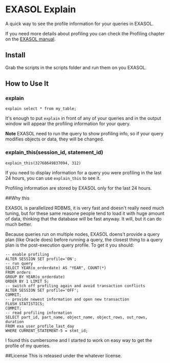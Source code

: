 # EXASOL Explain

A quick way to see the profile information for your queries in EXASOL.

If you need more details about profiling you can check the Profiling chapter on the [EXASOL manual](https://www.exasol.com/support/secure/attachment/37661/EXASolution_User_Manual-5.0.12-en.pdf). 

## Install

Grab the scripts in the scripts folder and run them on you EXASOL. 

## How to Use It

### explain

    explain select * from my_table;

It's enough to put `explain` in front of any of your queries and in the output window will appear the profiling information for your query.

**Note** EXASOL need to run the query to show profiling info, so if your query modifies objects or data, they will be changed.

### explain_this(session_id, statement_id)

    explain_this(32768649837094, 312)

If you need to display information for a query you were profiling in the last 24 hours, you can use `explain_this` to see it. 

Profiling information are stored by EXASOL only for the last 24 hours.




##Why this

EXASOL is parallelized RDBMS, it is very fast and doesn't really need much tuning, but for these same reasone people tend to load it with huge amount of data, thinking that the database will be fast anyway. It will, but it can do much better.

Because queries run on multiple nodes, EXASOL doens't provide a query plan (like Oracle does) before running a query, the closest thing to a query plan is the post-execution query profile. To get it you should:

    -- enable profiling
    ALTER SESSION SET profile='ON';
    -- run query
    SELECT YEAR(o_orderdate) AS "YEAR", COUNT(*)
    FROM orders
    GROUP BY YEAR(o_orderdate)
    ORDER BY 1 LIMIT 5;
    -- switch off profiling again and avoid transaction conflicts
    ALTER SESSION SET profile='OFF';
    COMMIT;
    -- provide newest information and open new transaction
    FLUSH STATISTICS;
    COMMIT;
    -- read profiling information
    SELECT part_id, part_name, object_name, object_rows, out_rows, duration
    FROM exa_user_profile_last_day
    WHERE CURRENT_STATEMENT-5 = stmt_id;

I found this cumbersome and I started to work on easy way to get the profile of my queries.


##License
This is released under the whatever license.

